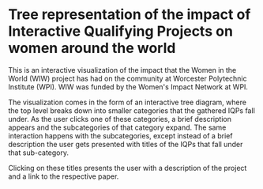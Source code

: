 # Tree representation of the impact of Interactive Qualifying Projects on women around the world


This is an interactive visualization of the impact that the Women in the World (WIW) project has had on the community at Worcester Polytechnic Institute (WPI). WIW was funded by the Women's Impact Network at WPI. 


The visualization comes in the form of an interactive tree diagram, where the top level breaks down into smaller categories that the gathered IQPs fall under. As the user clicks one of these categories, a brief description appears and the subcategories of that category expand. The same interaction happens with the subcategories, except instead of a brief description the user gets presented with titles of the IQPs that fall under that sub-category. 


Clicking on these titles presents the user with a description of the project and a link to the respective paper.
